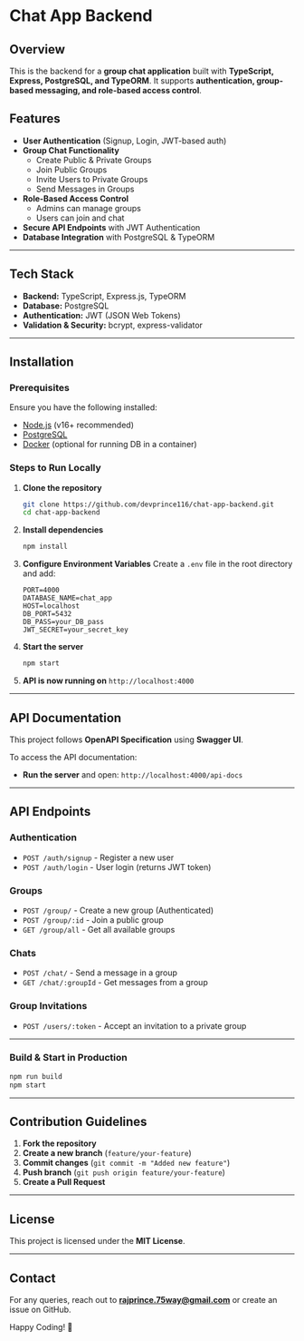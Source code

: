# Chat App Backend

## Overview
This is the backend for a **group chat application** built with **TypeScript, Express, PostgreSQL, and TypeORM**. It supports **authentication, group-based messaging, and role-based access control**.

## Features
- **User Authentication** (Signup, Login, JWT-based auth)
- **Group Chat Functionality**
  - Create Public & Private Groups
  - Join Public Groups
  - Invite Users to Private Groups
  - Send Messages in Groups
- **Role-Based Access Control**
  - Admins can manage groups
  - Users can join and chat
- **Secure API Endpoints** with JWT Authentication
- **Database Integration** with PostgreSQL & TypeORM

---

## Tech Stack
- **Backend:** TypeScript, Express.js, TypeORM
- **Database:** PostgreSQL
- **Authentication:** JWT (JSON Web Tokens)
- **Validation & Security:** bcrypt, express-validator

---

## Installation

### Prerequisites
Ensure you have the following installed:
- [Node.js](https://nodejs.org/) (v16+ recommended)
- [PostgreSQL](https://www.postgresql.org/)
- [Docker](https://www.docker.com/) (optional for running DB in a container)

### Steps to Run Locally

1. **Clone the repository**
   ```sh
   git clone https://github.com/devprince116/chat-app-backend.git
   cd chat-app-backend
   ```

2. **Install dependencies**
   ```sh
   npm install
   ```

3. **Configure Environment Variables**
   Create a `.env` file in the root directory and add:
   ```env
   PORT=4000
   DATABASE_NAME=chat_app
   HOST=localhost
   DB_PORT=5432
   DB_PASS=your_DB_pass
   JWT_SECRET=your_secret_key
   ```


5. **Start the server**
   ```sh
   npm start
   ```

6. **API is now running on** `http://localhost:4000`

---

## API Documentation
This project follows **OpenAPI Specification** using **Swagger UI**.

To access the API documentation:
- **Run the server** and open: `http://localhost:4000/api-docs`

---

## API Endpoints

### Authentication
- `POST /auth/signup` - Register a new user
- `POST /auth/login` - User login (returns JWT token)

### Groups
- `POST /group/` - Create a new group (Authenticated)
- `POST /group/:id` - Join a public group
- `GET /group/all` - Get all available groups

### Chats
- `POST /chat/` - Send a message in a group
- `GET /chat/:groupId` - Get messages from a group

### Group Invitations
- `POST /users/:token` - Accept an invitation to a private group

---


### Build & Start in Production
```sh
npm run build
npm start
```

---

## Contribution Guidelines
1. **Fork the repository**
2. **Create a new branch** (`feature/your-feature`)
3. **Commit changes** (`git commit -m "Added new feature"`)
4. **Push branch** (`git push origin feature/your-feature`)
5. **Create a Pull Request**

---

## License
This project is licensed under the **MIT License**.

---

## Contact
For any queries, reach out to **rajprince.75way@gmail.com** or create an issue on GitHub.

Happy Coding! 🚀

